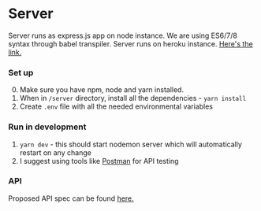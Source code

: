 # Server
Server runs as express.js app on node instance. We are using ES6/7/8 syntax through babel transpiler.
Server runs on heroku instance. [Here's the link.](https://cs317-swifty.herokuapp.com/)

### Set up
0. Make sure you have npm, node and yarn installed.
1. When in `/server` directory, install all the dependencies - `yarn install`
2. Create `.env` file with all the needed environmental variables

### Run in development
1. `yarn dev` - this should start nodemon server which will automatically restart on any change
2. I suggest using tools like [Postman](https://www.getpostman.com/) for API testing

### API
Proposed API spec can be found [here.](https://github.com/mandriv/swifty-app/blob/master/server/API.md)
